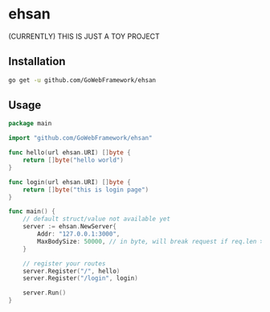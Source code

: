 # ehsan

(CURRENTLY) THIS IS JUST A TOY PROJECT 

## Installation

```bash
go get -u github.com/GoWebFramework/ehsan
```

## Usage

```go
package main

import "github.com/GoWebFramework/ehsan"

func hello(url ehsan.URI) []byte {
	return []byte("hello world")
}

func login(url ehsan.URI) []byte {
	return []byte("this is login page")
}

func main() {
	// default struct/value not available yet
	server := ehsan.NewServer{
		Addr: "127.0.0.1:3000",
		MaxBodySize: 50000, // in byte, will break request if req.len > MaxBodySize
	}

	// register your routes
	server.Register("/", hello)
	server.Register("/login", login)

	server.Run()
}
```